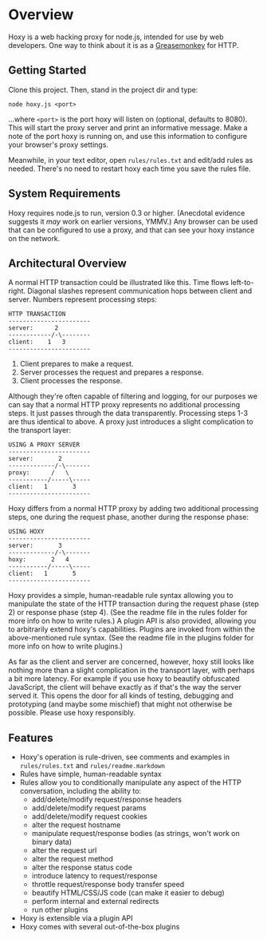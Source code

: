 Overview
========

Hoxy is a web hacking proxy for node.js, intended for use by web developers. One way to think about it is as a [Greasemonkey](https://addons.mozilla.org/en-US/firefox/addon/748/) for HTTP.

Getting Started
---------------

Clone this project. Then, stand in the project dir and type:

    node hoxy.js <port>

...where `<port>` is the port hoxy will listen on (optional, defaults to 8080). This will start the proxy server and print an informative message. Make a note of the port hoxy is running on, and use this information to configure your browser's proxy settings.

Meanwhile, in your text editor, open `rules/rules.txt` and edit/add rules as needed. There's no need to restart hoxy each time you save the rules file.

System Requirements
--------------------

Hoxy requires node.js to run, version 0.3 or higher. (Anecdotal evidence suggests it *may* work on earlier versions, YMMV.) Any browser can be used that can be configured to use a proxy, and that can see your hoxy instance on the network.

Architectural Overview
----------------------

A normal HTTP transaction could be illustrated like this. Time flows left-to-right. Diagonal slashes represent communication hops between client and server. Numbers represent processing steps:

    HTTP TRANSACTION
    -----------------------
    server:      2
    ------------/-\--------
    client:    1   3
    -----------------------

1. Client prepares to make a request.
2. Server processes the request and prepares a response.
3. Client processes the response.

Although they're often capable of filtering and logging, for our purposes we can say that a normal HTTP proxy represents no additional processing steps. It just passes through the data transparently. Processing steps 1-3 are thus identical to above. A proxy just introduces a slight complication to the transport layer:

    USING A PROXY SERVER
    -----------------------
    server:       2
    -------------/-\-------
    proxy:      /   \
    -----------/-----\-----
    client:   1       3
    -----------------------

Hoxy differs from a normal HTTP proxy by adding two additional processing steps, one during the request phase, another during the response phase:

    USING HOXY
    -----------------------
    server:       3
    -------------/-\-------
    hoxy:       2   4
    -----------/-----\-----
    client:   1       5
    -----------------------

Hoxy provides a simple, human-readable rule syntax allowing you to manipulate the state of the HTTP transaction during the request phase (step 2) or response phase (step 4). (See the readme file in the rules folder for more info on how to write rules.) A plugin API is also provided, allowing you to arbitrarily extend hoxy's capabilities. Plugins are invoked from within the above-mentioned rule syntax. (See the readme file in the plugins folder for more info on how to write plugins.)

As far as the client and server are concerned, however, hoxy still looks like nothing more than a slight complication in the transport layer, with perhaps a bit more latency. For example if you use hoxy to beautify obfuscated JavaScript, the client will behave exactly as if that's the way the server served it. This opens the door for all kinds of testing, debugging and prototyping (and maybe some mischief) that might not otherwise be possible. Please use hoxy responsibly.

Features
--------

* Hoxy's operation is rule-driven, see comments and examples in `rules/rules.txt` and `rules/readme.markdown`
* Rules have simple, human-readable syntax
* Rules allow you to conditionally manipulate any aspect of the HTTP conversation, including the ability to:
    * add/delete/modify request/response headers
    * add/delete/modify request params
    * add/delete/modify request cookies
    * alter the request hostname
    * manipulate request/response bodies (as strings, won't work on binary data)
    * alter the request url
    * alter the request method
    * alter the response status code
    * introduce latency to request/response
    * throttle request/response body transfer speed
    * beautify HTML/CSS/JS code (can make it easier to debug)
    * perform internal and external redirects
    * run other plugins
* Hoxy is extensible via a plugin API
* Hoxy comes with several out-of-the-box plugins
